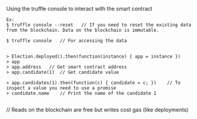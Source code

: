 Using the truffle console to interact with the smart contract

```
Ex:
$ truffle console --reset   // If you need to reset the existing data from the blockchain. Data on the blockchain is immutable.

$ truffle console   // For accessing the data


> Election.deployed().then(function(instance) { app = instance })
> app
> app.address   // Get smart contract address
> app.candidate(1)  // Get candidate value

> app.candidates(1).then(function(c) { candidate = c; })    // To inspect a value you need to use a promise
> candidate.name    // Print the name of the candidate 1


```

// Reads on the blockchain are free but writes cost gas (like deployments)